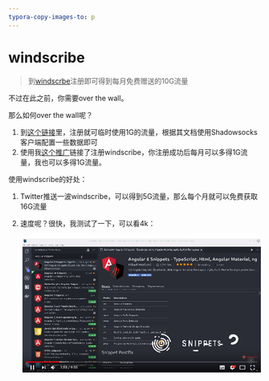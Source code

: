 ```yaml
---
typora-copy-images-to: p
---
```


# windscribe

> 到[windscrbe](https://windscribe.com/?friend=xgcs9fnm)注册即可得到每月免费赠送的10G流量

不过在此之前，你需要over the wall。

那么如何over the wall呢？

1. 到[这个链接](http://getyangmei.com?v=oWqQ)里，注册就可临时使用1G的流量，根据其文档使用Shadowsocks客户端配置一些数据即可 
2. 使用我[这个推广](https://windscribe.com/?friend=xgcs9fnm)链接了注册windscribe，你注册成功后每月可以多得1G流量，我也可以多得1G流量。

使用windscribe的好处：

1. Twitter推送一波windscribe，可以得到5G流量，那么每个月就可以免费获取16G流量

2. 速度呢？很快，我测试了一下，可以看4k：

   ![1533118611315](p/1533118611315.png)

   